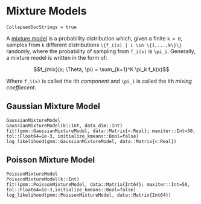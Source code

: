 # Mixture Models

```@meta
CollapsedDocStrings = true
```

A [mixture model](http://en.wikipedia.org/wiki/Mixture_model) is a probability distribution which, given a finite ``k > 0``, samples from ``k`` different distributions ``\{f_i(x) | i \in \{1,...,k\}\}`` randomly, where the probability of sampling from ``f_i(x)`` is ``\pi_i``. Generally, a mixture model is written in the form of:

```math
f_{mix}(x; \Theta, \pi) = \sum_{k=1}^K \pi_k f_k(x)
```

Where ``f_i(x)`` is called the ith *component* and ``\pi_i`` is called the ith *mixing coeffiecent*.



## Gaussian Mixture Model
```@docs
GaussianMixtureModel
GaussianMixtureModel(k::Int, data_dim::Int)
fit!(gmm::GaussianMixtureModel, data::Matrix{<:Real}; maxiter::Int=50, tol::Float64=1e-3, initialize_kmeans::Bool=false)
log_likelihood(gmm::GaussianMixtureModel, data::Matrix{<:Real})
```

## Poisson Mixture Model
```@docs
PoissonMixtureModel
PoissonMixtureModel(k::Int)
fit!(pmm::PoissonMixtureModel, data::Matrix{Int64}; maxiter::Int=50, tol::Float64=1e-3,initialize_kmeans::Bool=false)
log_likelihood(pmm::PoissonMixtureModel, data::Matrix{Int64})
```